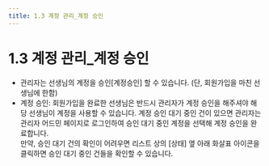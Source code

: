 ```yaml
---
title: 1.3 계정 관리_계정 승인
---
```

# 1.3 계정 관리_계정 승인

* 관리자는 선생님의 계정을 승인\[계정승인] 할 수 있습니다. (단, 회원가입을 마친 선생님에 한함) 
* 계정 승인: 회원가입을 완료한 선생님은 반드시 관리자가 계정 승인을 해주셔야 해당 선생님이 계정을 사용할 수 있습니다. 계정 승인 대기 중인 건이 있으면 관리자는 관리자 어드민 페이지로 로그인하여 승인 대기 중인 계정을 선택해 계정 승인을 완료합니다. \
  만약, 승인 대기 건의 확인이 어려우면 리스트 상의 \[상태] 옆 아래 화살표 아이콘을 클릭하면 승인 대기 중인 건들을 확인할 수 있습니다.
